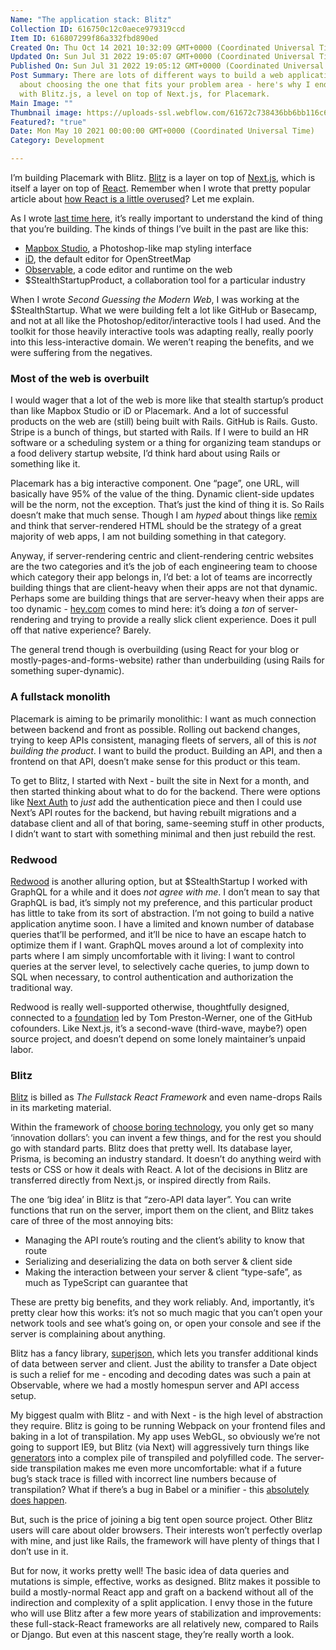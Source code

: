 ```yaml
---
Name: "The application stack: Blitz"
Collection ID: 616750c12c0aece979319ccd
Item ID: 616807299f86a332fbd890ed
Created On: Thu Oct 14 2021 10:32:09 GMT+0000 (Coordinated Universal Time)
Updated On: Sun Jul 31 2022 19:05:07 GMT+0000 (Coordinated Universal Time)
Published On: Sun Jul 31 2022 19:05:12 GMT+0000 (Coordinated Universal Time)
Post Summary: There are lots of different ways to build a web application. It's
  about choosing the one that fits your problem area - here's why I ended up
  with Blitz.js, a level on top of Next.js, for Placemark.
Main Image: ""
Thumbnail image: https://uploads-ssl.webflow.com/61672c738436bb6bb116c6f2/61bb57b824b742ac0b4e953d_Blitz.png
Featured?: "true"
Date: Mon May 10 2021 00:00:00 GMT+0000 (Coordinated Universal Time)
Category: Development

---
```


I’m building Placemark with Blitz. [Blitz](https://blitzjs.com/) is a layer on top of [Next.js](https://nextjs.org/), which is itself a layer on top of [React](https://reactjs.org/). Remember when I wrote that pretty popular article about [how React is a little overused](https://macwright.com/2020/05/10/spa-fatigue.html)? Let me explain.

As I wrote [last time here](/post/stack-thinking), it’s really important to understand the kind of thing that you’re building. The kinds of things I’ve built in the past are like this:

* [Mapbox Studio](https://www.mapbox.com/mapbox-studio), a Photoshop-like map styling interface
* [iD](https://github.com/openstreetmap/iD), the default editor for OpenStreetMap
* [Observable](https://observablehq.com/), a code editor and runtime on the web
* $StealthStartupProduct, a collaboration tool for a particular industry

When I wrote *Second Guessing the Modern Web*, I was working at the $StealthStartup. What we were building felt a lot like GitHub or Basecamp, and not at all like the Photoshop/editor/interactive tools I had used. And the toolkit for those heavily interactive tools was adapting really, really poorly into this less-interactive domain. We weren’t reaping the benefits, and we were suffering from the negatives.

### Most of the web is overbuilt

I would wager that a lot of the web is more like that stealth startup’s product than like Mapbox Studio or iD or Placemark. And a lot of successful products on the web are (still) being built with Rails. GitHub is Rails. Gusto. Stripe is a bunch of things, but started with Rails. If I were to build an HR software or a scheduling system or a thing for organizing team standups or a food delivery startup website, I’d think hard about using Rails or something like it.

Placemark has a big interactive component. One “page”, one URL, will basically have 95% of the value of the thing. Dynamic client-side updates will be the norm, not the exception. That’s just the kind of thing it is. So Rails doesn’t make that much sense. Though I am *hyped* about things like [remix](https://remix.run/) and think that server-rendered HTML should be the strategy of a great majority of web apps, I am not building something in that category.

Anyway, if server-rendering centric and client-rendering centric websites are the two categories and it’s the job of each engineering team to choose which category their app belongs in, I’d bet: a lot of teams are incorrectly building things that are client-heavy when their apps are not that dynamic. Perhaps some are building things that are server-heavy when their apps are too dynamic - [hey.com](https://www.hey.com/index.html) comes to mind here: it’s doing a *ton* of server-rendering and trying to provide a really slick client experience. Does it pull off that native experience? Barely.

The general trend though is overbuilding (using React for your blog or mostly-pages-and-forms-website) rather than underbuilding (using Rails for something super-dynamic).

### A fullstack monolith

Placemark is aiming to be primarily monolithic: I want as much connection between backend and front as possible. Rolling out backend changes, trying to keep APIs consistent, managing fleets of servers, all of this is *not building the product*. I want to build the product. Building an API, and then a frontend on that API, doesn’t make sense for this product or this team.

To get to Blitz, I started with Next - built the site in Next for a month, and then started thinking about what to do for the backend. There were options like [Next Auth](https://next-auth.js.org/) to *just* add the authentication piece and then I could use Next’s API routes for the backend, but having rebuilt migrations and a database client and all of that boring, same-seeming stuff in other products, I didn’t want to start with something minimal and then just rebuild the rest.

### Redwood

[Redwood](https://redwoodjs.com/) is another alluring option, but at $StealthStartup I worked with GraphQL for a while and it does *not agree with me*. I don’t mean to say that GraphQL is bad, it’s simply not my preference, and this particular product has little to take from its sort of abstraction. I’m not going to build a native application anytime soon. I have a limited and known number of database queries that’ll be performed, and it’ll be nice to have an escape hatch to optimize them if I want. GraphQL moves around a lot of complexity into parts where I am simply uncomfortable with it living: I want to control queries at the server level, to selectively cache queries, to jump down to SQL when necessary, to control authentication and authorization the traditional way.

Redwood is really well-supported otherwise, thoughtfully designed, connected to a [foundation](https://prestonwernerventures.com/) led by Tom Preston-Werner, one of the GitHub cofounders. Like Next.js, it’s a second-wave (third-wave, maybe?) open source project, and doesn’t depend on some lonely maintainer’s unpaid labor.

### Blitz

[Blitz](https://blitzjs.com/) is billed as *The Fullstack React Framework* and even name-drops Rails in its marketing material.

Within the framework of [choose boring technology](https://boringtechnology.club/), you only get so many ‘innovation dollars’: you can invent a few things, and for the rest you should go with standard parts. Blitz does that pretty well. Its database layer, Prisma, is becoming an industry standard. It doesn’t do anything weird with tests or CSS or how it deals with React. A lot of the decisions in Blitz are transferred directly from Next.js, or inspired directly from Rails.

The one ‘big idea’ in Blitz is that “zero-API data layer”. You can write functions that run on the server, import them on the client, and Blitz takes care of three of the most annoying bits:

* Managing the API route’s routing and the client’s ability to know that route
* Serializing and deserializing the data on both server & client side
* Making the interaction between your server & client “type-safe”, as much as TypeScript can guarantee that

These are pretty big benefits, and they work reliably. And, importantly, it’s pretty clear how this works: it’s not so much magic that you can’t open your network tools and see what’s going on, or open your console and see if the server is complaining about anything.

Blitz has a fancy library, [superjson](https://github.com/blitz-js/superjson), which lets you transfer additional kinds of data between server and client. Just the ability to transfer a Date object is such a relief for me - encoding and decoding dates was such a pain at Observable, where we had a mostly homespun server and API access setup.

My biggest qualm with Blitz - and with Next - is the high level of abstraction they require. Blitz is going to be running Webpack on your frontend files and baking in a lot of transpilation. My app uses WebGL, so obviously we’re not going to support IE9, but Blitz (via Next) will aggressively turn things like [generators](https://developer.mozilla.org/en-US/docs/Web/JavaScript/Guide/Iterators_and_Generators) into a complex pile of transpiled and polyfilled code. The server-side transpilation makes me even more uncomfortable: what if a future bug’s stack trace is filled with incorrect line numbers because of transpilation? What if there’s a bug in Babel or a minifier - this [absolutely does happen](https://github.com/tmcw/togeojson/issues/44).

But, such is the price of joining a big tent open source project. Other Blitz users will care about older browsers. Their interests won’t perfectly overlap with mine, and just like Rails, the framework will have plenty of things that I don’t use in it.

But for now, it works pretty well! The basic idea of data queries and mutations is simple, effective, works as designed. Blitz makes it possible to build a mostly-normal React app and graft on a backend without all of the indirection and complexity of a split application. I envy those in the future who will use Blitz after a few more years of stabilization and improvements: these full-stack-React frameworks are all relatively new, compared to Rails or Django. But even at this nascent stage, they’re really worth a look.
